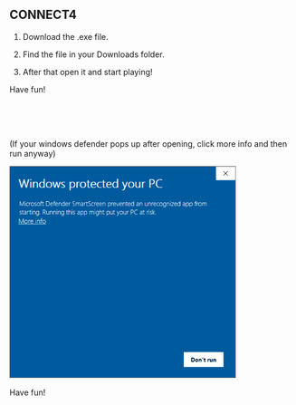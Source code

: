 ## CONNECT4

1. Download the .exe file.

2. Find the file in your Downloads folder.

3. After that open it and start playing!

Have fun!

<br>

<br>

<br>

(If your windows defender pops up after opening, click more info and then run anyway)

<img src="microsoft-defender-smartscreen-warning.png" width="400">
<br>

Have fun!
